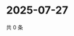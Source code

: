 # 2025-07-27

共 0 条

<!-- BEGIN ZHIHUQUESTIONS -->
<!-- 最后更新时间 Sun Jul 27 2025 20:21:48 GMT+0800 (China Standard Time) -->

<!-- END ZHIHUQUESTIONS -->
